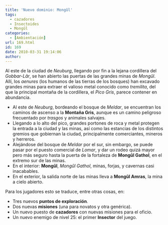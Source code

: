 ```yaml
---
title: 'Nuevo dominio: Mongûl'
tags:
  - cazadores
  - Insectoides
  - Mongûl
categories:
  - [Ambientación]
url: 169.html
id: 169
date: 2010-03-31 19:14:06
author:
---
```


Al este de la ciudad de _Neuburg_, llegando por fin a la lejana cordillera del _Gobbar-Lâr_, se han abierto las puertas de las grandes minas de _Mongûl_. Allí, los _aenures_ (los humanos de las tierras de los bosques) han excavado grandes minas para extraer el valioso metal conocido como _tremilita_, del que la principal montaña de la cordillera, el _Pico Gris_, parece contener en abundancia.

*   Al este de _Neuburg_, bordeando el bosque de _Meldar_, se encuentran los caminos de ascenso a la **Montaña Gris**, aunque es un camino peligroso frecuentado por _trasgos_ y animales salvajes.
*   Llegando a lo alto del pico, grandes portones de roca y metal protegen la entrada a la ciudad y las minas, así como las estancias de los distintos gremios que gobiernan la ciudad, principalmente comerciantes, mineros y herreros.
*   Alejándose del bosque de _Meldar_ por el sur, sin embargo, se puede pasar por el puesto comercial de _Lomar_, y dar un rodeo quizá mayor pero más seguro hasta la puerta de la fortaleza de **Mongûl Gathol**, en el extremo sur de las minas.
*   En el interior: **Mongûl**, _Mongûl Gathol_, minas, forjas, y cavernas casi inacabables.
*   En el exterior, la salida norte de las minas lleva a **Mongûl Amras**, la mina a cielo abierto.

Para los jugadores esto se traduce, entre otras cosas, en:

*   Tres nuevos **puntos de exploración**.
*   Dos nuevas **misiones** (una para novatos y otra genérica).
*   Un nuevo puesto de **cazadores** con nuevas misiones para el oficio.
*   Un nuevo enemigo de nivel 25: el primer **Insector** del juego.